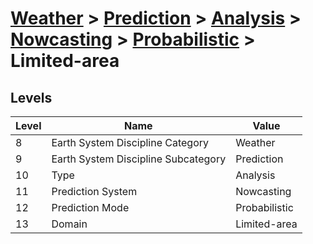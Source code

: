 # [Weather](../../../../..) > [Prediction](../../../..) > [Analysis](../../..) > [Nowcasting](../..) > [Probabilistic](..) > Limited-area

## Levels

| Level | Name | Value |
|-----|-----|-----|
| 8 | Earth System Discipline Category | Weather |
| 9 | Earth System Discipline Subcategory | Prediction |
| 10 | Type | Analysis |
| 11 | Prediction System | Nowcasting |
| 12 | Prediction Mode | Probabilistic |
| 13 | Domain | Limited-area |
